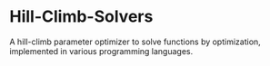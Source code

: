 # Hill-Climb-Solvers
A hill-climb parameter optimizer to solve functions by optimization, implemented in various programming languages.
